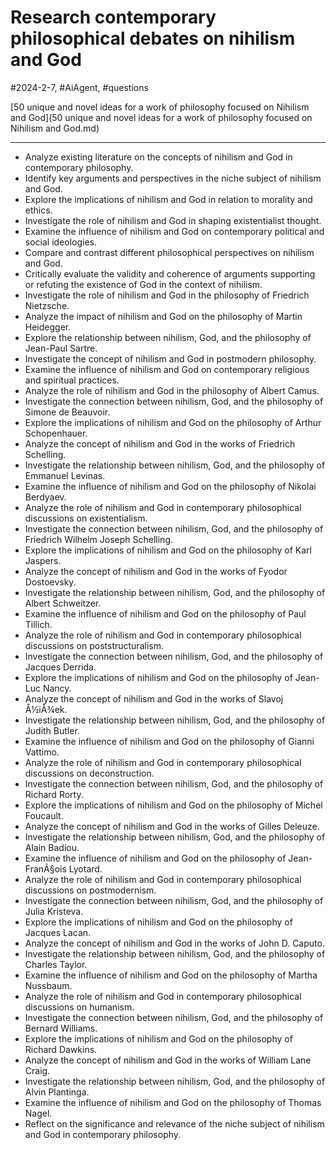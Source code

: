 # Research contemporary philosophical debates on nihilism and God

#2024-2-7, #AiAgent, #questions

[50 unique and novel ideas for a work of philosophy focused on Nihilism and God](50 unique and novel ideas for a work of philosophy focused on Nihilism and God.md)

* * *

  

- Analyze existing literature on the concepts of nihilism and God in contemporary philosophy.
- Identify key arguments and perspectives in the niche subject of nihilism and God.
- Explore the implications of nihilism and God in relation to morality and ethics.
- Investigate the role of nihilism and God in shaping existentialist thought.
- Examine the influence of nihilism and God on contemporary political and social ideologies.
- Compare and contrast different philosophical perspectives on nihilism and God.
- Critically evaluate the validity and coherence of arguments supporting or refuting the existence of God in the context of nihilism.
- Investigate the role of nihilism and God in the philosophy of Friedrich Nietzsche.
- Analyze the impact of nihilism and God on the philosophy of Martin Heidegger.
- Explore the relationship between nihilism, God, and the philosophy of Jean-Paul Sartre.
- Investigate the concept of nihilism and God in postmodern philosophy.
- Examine the influence of nihilism and God on contemporary religious and spiritual practices.
- Analyze the role of nihilism and God in the philosophy of Albert Camus.
- Investigate the connection between nihilism, God, and the philosophy of Simone de Beauvoir.
- Explore the implications of nihilism and God on the philosophy of Arthur Schopenhauer.
- Analyze the concept of nihilism and God in the works of Friedrich Schelling.
- Investigate the relationship between nihilism, God, and the philosophy of Emmanuel Levinas.
- Examine the influence of nihilism and God on the philosophy of Nikolai Berdyaev.
- Analyze the role of nihilism and God in contemporary philosophical discussions on existentialism.
- Investigate the connection between nihilism, God, and the philosophy of Friedrich Wilhelm Joseph Schelling.
- Explore the implications of nihilism and God on the philosophy of Karl Jaspers.
- Analyze the concept of nihilism and God in the works of Fyodor Dostoevsky.
- Investigate the relationship between nihilism, God, and the philosophy of Albert Schweitzer.
- Examine the influence of nihilism and God on the philosophy of Paul Tillich.
- Analyze the role of nihilism and God in contemporary philosophical discussions on poststructuralism.
- Investigate the connection between nihilism, God, and the philosophy of Jacques Derrida.
- Explore the implications of nihilism and God on the philosophy of Jean-Luc Nancy.
- Analyze the concept of nihilism and God in the works of Slavoj Å½iÅ¾ek.
- Investigate the relationship between nihilism, God, and the philosophy of Judith Butler.
- Examine the influence of nihilism and God on the philosophy of Gianni Vattimo.
- Analyze the role of nihilism and God in contemporary philosophical discussions on deconstruction.
- Investigate the connection between nihilism, God, and the philosophy of Richard Rorty.
- Explore the implications of nihilism and God on the philosophy of Michel Foucault.
- Analyze the concept of nihilism and God in the works of Gilles Deleuze.
- Investigate the relationship between nihilism, God, and the philosophy of Alain Badiou.
- Examine the influence of nihilism and God on the philosophy of Jean-FranÃ§ois Lyotard.
- Analyze the role of nihilism and God in contemporary philosophical discussions on postmodernism.
- Investigate the connection between nihilism, God, and the philosophy of Julia Kristeva.
- Explore the implications of nihilism and God on the philosophy of Jacques Lacan.
- Analyze the concept of nihilism and God in the works of John D. Caputo.
- Investigate the relationship between nihilism, God, and the philosophy of Charles Taylor.
- Examine the influence of nihilism and God on the philosophy of Martha Nussbaum.
- Analyze the role of nihilism and God in contemporary philosophical discussions on humanism.
- Investigate the connection between nihilism, God, and the philosophy of Bernard Williams.
- Explore the implications of nihilism and God on the philosophy of Richard Dawkins.
- Analyze the concept of nihilism and God in the works of William Lane Craig.
- Investigate the relationship between nihilism, God, and the philosophy of Alvin Plantinga.
- Examine the influence of nihilism and God on the philosophy of Thomas Nagel.
- Reflect on the significance and relevance of the niche subject of nihilism and God in contemporary philosophy.